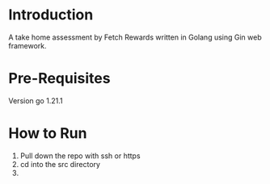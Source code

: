 # Introduction

A take home assessment by Fetch Rewards written in Golang 
using Gin web framework.


# Pre-Requisites
Version go 1.21.1

# How to Run
1. Pull down the repo with ssh or https
2. cd into the src directory
3. 